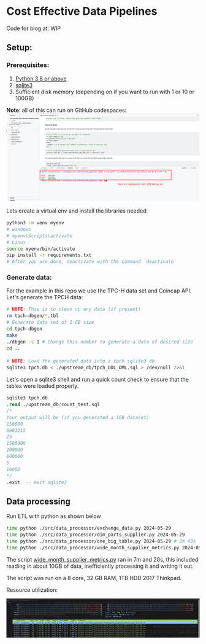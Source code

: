 # Cost Effective Data Pipelines

Code for blog at: WIP

## Setup:

### Prerequisites:

1. [Python 3.8 or above](https://www.python.org/downloads/)
2. [sqlite3](https://www.sqlite.org/index.html)
3. Sufficient disk memory (depending on if you want to run with 1 or 10 or 100GB)

**Note**: all of this can run on GitHub codespaces: ![Codespace](./assets/cs.png)

Lets create a virtual env and install the libraries needed:

```bash
python3 -m venv myenv
# windows
# myenv\Scripts\activate
# Linux
source myenv/bin/activate
pip install -r requirements.txt
# After you are done, deactivate with the command `deactivate`
```

### Generate data:

For the example in this repo we use the TPC-H data set and Coincap API.
Let's generate the TPCH data:

```bash
# NOTE: This is to clean up any data (if present) 
rm tpch-dbgen/*.tbl
# Generate data set of 1 GB size
cd tpch-dbgen
make
./dbgen -s 1 # Change this number to generate a data of desired size
cd ..

# NOTE: Load the generated data into a tpch sqlite3 db
sqlite3 tpch.db < ./upstream_db/tpch_DDL_DML.sql > /dev/null 2>&1
```

Let's open a sqlite3 shell and run a quick count check to ensure that the tables were loaded properly.

```sql
sqlite3 tpch.db
.read ./upstream_db/count_test.sql
/* 
Your output will be (if you generated a 1GB dataset)
150000
6001215
25
1500000
200000
800000
5
10000
*/
.exit  -- exit sqlite3
```

## Data processing

Run ETL with python as shown below

```bash
time python ./src/data_processor/exchange_data.py 2024-05-29
time python ./src/data_processor/dim_parts_supplier.py 2024-05-29
time python ./src/data_processor/one_big_table.py 2024-05-29 # 2m 43s
time python ./src/data_processor/wide_month_supplier_metrics.py 2024-05-29 # 7m 20s
```

The script [wide_month_supplier_metrics.py](./src/data_processor/wide_month_supplier_metrics.py) ran in 7m and 20s, this included reading in about 10GB of data, inefficiently processing it and writing it out.

The script was run on a 8 core, 32 GB RAM, 1TB HDD 2017 Thinkpad.

Resource utilization:

![htop](./assets/htop.png)
